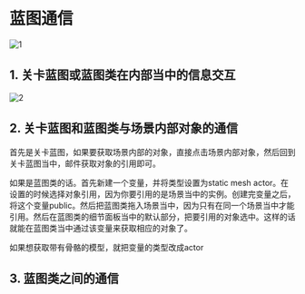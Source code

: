 # 蓝图通信

![1](F:\MyNotes\UE4\蓝图通信\1.png)



## 1. 关卡蓝图或蓝图类在内部当中的信息交互

![2](F:\MyNotes\UE4\蓝图通信\2.png)

## 2. 关卡蓝图和蓝图类与场景内部对象的通信

首先是关卡蓝图，如果要获取场景内部的对象，直接点击场景内部对象，然后回到关卡蓝图当中，邮件获取对象的引用即可。

如果是蓝图类的话。首先新建一个变量，并将类型设置为static mesh actor。在设置的时候选择对象引用，因为你要引用的是场景当中的实例。创建完变量之后，将这个变量public。然后把蓝图类拖入场景当中，因为只有在同一个场景当中才能引用。然后在蓝图类的细节面板当中的默认部分，把要引用的对象选中。这样的话就能在蓝图类当中通过该变量来获取相应的对象了。

如果想获取带有骨骼的模型，就把变量的类型改成actor

## 3. 蓝图类之间的通信

